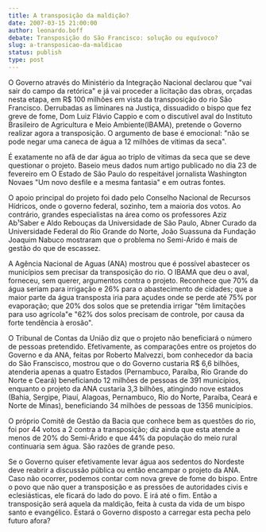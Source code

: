 ```yaml
---
title: A transposição da maldição?
date: 2007-03-15 21:00:00
author: leonardo.boff
debate: Transposição do São Francisco: solução ou equívoco?  
slug: a-transposicao-da-maldicao
status: publish 
type: post
---
```


O Governo através do Ministério da Integração Nacional declarou que "vai sair do campo da retórica" e já vai proceder a licitação das obras, orçadas nesta etapa, em R$ 100 milhões em vista da transposição do rio São Francisco. Derrubadas as liminares na Justiça, dissuadido o bispo que fez greve de fome, Dom Luiz Flávio Cappio e com o discutível aval do Instituto Brasileiro de Agricultura e Meio Ambiente(IBAMA), pretende o Governo realizar agora a transposição. O argumento de base é emocional: "não se pode negar uma caneca de água a 12 milhões de vítimas da seca".   

  

É exatamente no afã de dar água ao triplo de vítimas da seca que se deve questionar o projeto. Baseio meus dados num artigo publicado no dia 23 de fevereiro em O Estado de São Paulo do respeitável jornalista Washington Novaes "Um novo desfile e a mesma fantasia" e em outras fontes.  

  

O apoio principal do projeto foi dado pelo Conselho Nacional de Recursos Hídricos, onde o governo federal, sozinho, tem a maioria dos votos. Ao contrário, grandes especialistas na área como os professores Aziz Ab¹Saber e Aldo Rebouças da Universidade de São Paulo, Abner Curado da Universidade Federal do Rio Grande do Norte, João Suassuna da Fundação Joaquim Nabuco mostraram que o problema no Semi-Árido é mais de gestão do que de escassez.  

  

A Agência Nacional de Aguas (ANA) mostrou que é possível abastecer os municípios sem precisar da transposição do rio. O IBAMA que deu o aval, forneceu, sem querer, argumentos contra o projeto. Reconhece que 70% da água seriam para irrigação e 26% para o abastecimento de cidades; que a maior parte da água transposta iria para açudes onde se perde até 75% por evaporação; que 20% dos solos que se pretendia irrigar "têm limitações para uso agrícola"e "62% dos solos precisam de controle, por causa da forte tendência à erosão".  

  

O Tribunal de Contas da União diz que o projeto não beneficiará o número de pessoas pretendido. Efetivamente, as comparações entre os projetos do Governo e da ANA, feitas por Roberto Malvezzi, bom conhecedor da bacia do São Franscisco, mostrou que o do Governo custaria R$ 6,6 bilhões, atenderia apenas a quatro Estados (Pernambuco, Paraíba, Rio Grande do Norte e Ceará) beneficiando 12 milhões de pessoas de 391 municípios, enquanto o projeto da ANA custaria 3,3 bilhões, atingindo nove estados (Bahia, Sergipe, Piauí, Alagoas, Pernambuco, Rio do Norte, Paraíba, Ceará e Norte de Minas), beneficiando 34 milhões de pessoas de 1356 municípios.  

  

O próprio Comitê de Gestão da Bacia que conhece bem as questões do rio, foi por 44 votos a 2 contra a transposição; diz ainda que esta atende a menos de 20% do Semi-Árido e que 44% da população do meio rural continuaria sem água. São razões de grande peso.  

  

Se o Governo quiser efetivamente levar água aos sedentos do Nordeste deve reabrir a discussão pública ou então encampar o projeto da ANA. Caso não ocorrer, podemos contar com nova greve de fome do bispo. Entre o povo que não quer a transposição e as pressões de autoridades civis e eclesiásticas, ele ficará do lado do povo. E irá até o fim. Então a transposição será aquela da maldição, feita à custa da vida de um bispo santo e evangélico. Estará o Governo disposto a carregar esta pecha pelo futuro afora?

